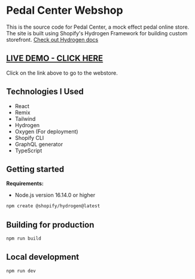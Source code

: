 # Pedal Center Webshop

This is the source code for Pedal Center, a mock effect pedal online store. The site is built using Shopify's Hydrogen Framework for building custom storefront. [Check out Hydrogen docs](https://shopify.dev/custom-storefronts/hydrogen)

## [LIVE DEMO - CLICK HERE](https://pedal-center.vercel.app/)

Click on the link above to go to the webstore.

## Technologies I Used

- React
- Remix
- Tailwind
- Hydrogen
- Oxygen (For deployment)
- Shopify CLI
- GraphQL generator
- TypeScript

## Getting started

**Requirements:**

- Node.js version 16.14.0 or higher

```bash
npm create @shopify/hydrogen@latest
```

## Building for production

```bash
npm run build
```

## Local development

```bash
npm run dev
```
